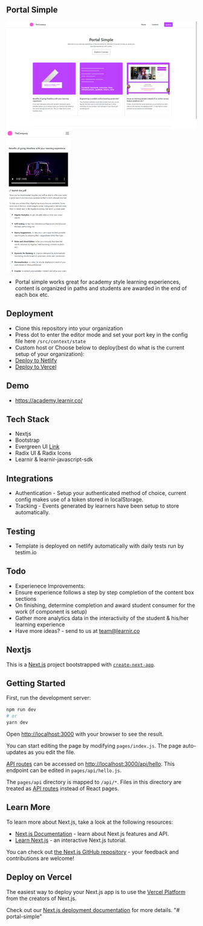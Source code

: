 ## Portal Simple
[<img src="portal-web.png" width="650px"/>](portal-web.png)
[<img src="portal-mobile.png" width="170px"/>](portal-mobile.png)
- Portal simple works great for academy style learning experiences, content is organized in paths and students are awarded in the end of each box etc.

## Deployment
- Clone this repository into your organization
- Press dot to enter the editor mode and set your port key in the config file here `/src/context/state`
- Custom host or Choose below to deploy(best do what is the current setup of your organization):
- [Deploy to Netlify](https://app.netlify.com/start/deploy?repository=https://github.com/Learnir/portal-simple/)
- [Deploy to Vercel](https://vercel.com/new/clone?repository-url=https://github.com/Learnir/portal-simple)

## Demo
- https://academy.learnir.co/

## Tech Stack
- Nextjs
- Bootstrap
- Evergreen UI [Link](https://evergreen.segment.com/)
- Radix UI & Radix Icons
- Learnir & learnir-javascript-sdk

## Integrations
- Authentication - Setup your authenticated method of choice, current config makes use of a token stored in localStorage.
- Tracking - Events generated by learners have been setup to store automatically.

## Testing
- Template is deployed on netlify automatically with daily tests run by testim.io 

## Todo
- Experienece Improvements:
- Ensure experience follows a step by step completion of the content box sections
- On finishing, determine completion and award student consumer for the work (if component is setup)
- Gather more analytics data in the interactivity of the student & his/her learning experience
- Have more ideas? - send to us at team@learnir.co



## Nextjs
This is a [Next.js](https://nextjs.org/) project bootstrapped with [`create-next-app`](https://github.com/vercel/next.js/tree/canary/packages/create-next-app).

## Getting Started

First, run the development server:

```bash
npm run dev
# or
yarn dev
```

Open [http://localhost:3000](http://localhost:3000) with your browser to see the result.

You can start editing the page by modifying `pages/index.js`. The page auto-updates as you edit the file.

[API routes](https://nextjs.org/docs/api-routes/introduction) can be accessed on [http://localhost:3000/api/hello](http://localhost:3000/api/hello). This endpoint can be edited in `pages/api/hello.js`.

The `pages/api` directory is mapped to `/api/*`. Files in this directory are treated as [API routes](https://nextjs.org/docs/api-routes/introduction) instead of React pages.

## Learn More

To learn more about Next.js, take a look at the following resources:

- [Next.js Documentation](https://nextjs.org/docs) - learn about Next.js features and API.
- [Learn Next.js](https://nextjs.org/learn) - an interactive Next.js tutorial.

You can check out [the Next.js GitHub repository](https://github.com/vercel/next.js/) - your feedback and contributions are welcome!

## Deploy on Vercel

The easiest way to deploy your Next.js app is to use the [Vercel Platform](https://vercel.com/new?utm_medium=default-template&filter=next.js&utm_source=create-next-app&utm_campaign=create-next-app-readme) from the creators of Next.js.

Check out our [Next.js deployment documentation](https://nextjs.org/docs/deployment) for more details.
"# portal-simple" 
